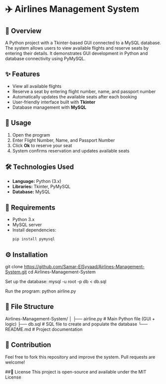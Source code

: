 # ✈️ Airlines Management System

## 📌 Overview
A Python project with a Tkinter-based GUI connected to a MySQL database. The system allows users to view available flights and reserve seats by entering their details. It demonstrates GUI development in Python and database connectivity using PyMySQL.

## ✨ Features
- View all available flights  
- Reserve a seat by entering flight number, name, and passport number  
- Automatically updates the available seats after each booking  
- User-friendly interface built with **Tkinter**  
- Database management with **MySQL**

## 🚀 Usage
1. Open the program  
2. Enter Flight Number, Name, and Passport Number  
3. Click **Ok** to reserve your seat  
4. System confirms reservation and updates available seats

## 🛠 Technologies Used
- **Language:** Python (3.x)  
- **Libraries:** Tkinter, PyMySQL  
- **Database:** MySQL

## 📌 Requirements
- Python 3.x  
- MySQL server  
- Install dependencies:  
  ```bash
  pip install pymysql

## ⚙️ Installation
git clone https://github.com/Samar-ElSyyaad/Airlines-Management-System.git
cd Airlines-Management-System

Set up the database:
mysql -u root -p db < db.sql

Run the program:
python airline.py

## 📂 File Structure
Airlines-Management-System/
│
├── airline.py   # Main Python file (GUI + logic)
├── db.sql       # SQL file to create and populate the database
└── README.md    # Project documentation

## 🤝 Contribution
Feel free to fork this repository and improve the system.
Pull requests are welcome!

##📜 License
This project is open-source and available under the MIT License
